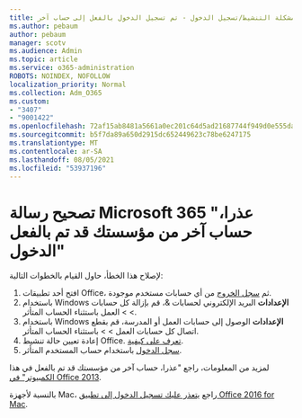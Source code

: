 ```yaml
---
title: مشكلة التنشيط/تسجيل الدخول - تم تسجيل الدخول بالفعل إلى حساب آخر
ms.author: pebaum
author: pebaum
manager: scotv
ms.audience: Admin
ms.topic: article
ms.service: o365-administration
ROBOTS: NOINDEX, NOFOLLOW
localization_priority: Normal
ms.collection: Adm_O365
ms.custom:
- "3407"
- "9001422"
ms.openlocfilehash: 72af15ab8481a5661a0ec201c64d5ad21687744f949d0e555da21baf269a780f
ms.sourcegitcommit: b5f7da89a650d2915dc652449623c78be6247175
ms.translationtype: MT
ms.contentlocale: ar-SA
ms.lasthandoff: 08/05/2021
ms.locfileid: "53937196"
---
```

# <a name="fixing-the-microsoft-365-apps-sorry-another-account-from-your-organization-is-already-signed-in-message"></a>تصحيح رسالة Microsoft 365 "عذرا، حساب آخر من مؤسستك قد تم بالفعل الدخول"

لإصلاح هذا الخطأ، حاول القيام بالخطوات التالية:

1. افتح أحد تطبيقات Office، ثم [سجل الخروج](https://support.office.com/article/5a20dc11-47e9-4b6f-945d-478cb6d92071) من أي حسابات مستخدم موجودة.   
2. باستخدام Windows **الإعدادات** البريد الإلكتروني لحسابات &، قم بإزالة كل حسابات  >    >  العمل باستثناء الحساب المتأثر. 
3. باستخدام Windows **الإعدادات** الوصول إلى حسابات العمل أو المدرسة، قم بقطع اتصال كل حسابات العمل  >    >  باستثناء الحساب المتأثر. 
4. إعادة تعيين حالة تنشيط Office. [تعرف على كيفية](https://docs.microsoft.com/office365/troubleshoot/activation/reset-office-365-proplus-activation-state
).
5. [سجل الدخول](https://support.office.com/article/628ea040-f265-49de-b986-be09c3ebf8a9) باستخدام حساب المستخدم المتأثر. 

لمزيد من المعلومات، راجع "عذرا، حساب آخر من مؤسستك قد تم بالفعل في هذا [الكمبيوتر" في Office 2013](https://docs.microsoft.com/office/troubleshoot/error-messages/another-account-already-signed-in).

بالنسبة لأجهزة Mac، راجع [يتعذر عليك تسجيل الدخول إلى تطبيق Office 2016 for Mac](https://docs.microsoft.com/office365/troubleshoot/authentication/sign-in-to-office-2016-for-mac-fail).